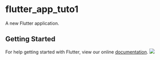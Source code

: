 # flutter_app_tuto1

A new Flutter application.

## Getting Started

For help getting started with Flutter, view our online
[documentation](https://flutter.io/).
<img src="NewsApp_with_futurebuilder_flutter/a.png"/>
